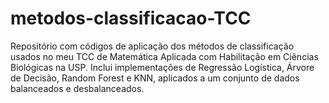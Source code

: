 # metodos-classificacao-TCC
Repositório com códigos de aplicação dos métodos de classificação usados no meu TCC de Matemática Aplicada com Habilitação em Ciências Biológicas na USP. Inclui implementações de Regressão Logística, Árvore de Decisão, Random Forest e KNN, aplicados a um conjunto de dados balanceados e desbalanceados.
